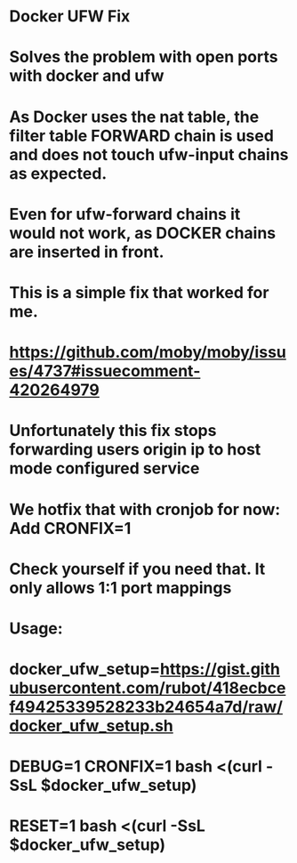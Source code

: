 # Docker UFW Fix

# Solves the problem with open ports with docker and ufw
# As Docker uses the nat table, the filter table FORWARD chain is used and does not touch ufw-input chains as expected.
# Even for ufw-forward chains it would not work, as DOCKER chains are inserted in front.
# This is a simple fix that worked for me.
# https://github.com/moby/moby/issues/4737#issuecomment-420264979

# Unfortunately this fix stops forwarding users origin ip to host mode configured service
# We hotfix that with cronjob for now: Add CRONFIX=1
# Check yourself if you need that. It only allows 1:1 port mappings

# Usage:
# docker_ufw_setup=https://gist.githubusercontent.com/rubot/418ecbcef49425339528233b24654a7d/raw/docker_ufw_setup.sh
#   DEBUG=1 CRONFIX=1 bash <(curl -SsL $docker_ufw_setup)
#   RESET=1 bash <(curl -SsL $docker_ufw_setup)
